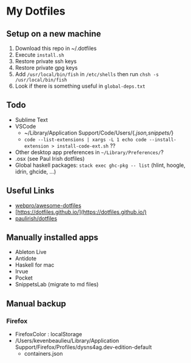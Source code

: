 # My Dotfiles

## Setup on a new machine
1. Download this repo in ~/.dotfiles
1. Execute `install.sh`
1. Restore private ssh keys
1. Restore private gpg keys
1. Add `/usr/local/bin/fish` in `/etc/shells` then run `chsh -s /usr/local/bin/fish`
1. Look if there is something useful in `global-deps.txt`

## Todo
- Sublime Text
- VSCode
    - ~/Library/Application Support/Code/Users/{*.json,snippets/*}
    - `code --list-extensions | xargs -L 1 echo code --install-extension > install-code-ext.sh` ??
- Other desktop app preferences in `~/Library/Preferences/`?
- .osx (see Paul Irish dotfiles)
- Global haskell packages: `stack exec ghc-pkg -- list` (hlint, hoogle, idrin, ghcide, ...)

## Useful Links
- [webpro/awesome-dotfiles](https://github.com/webpro/awesome-dotfiles)
- [https://dotfiles.github.io/](https://dotfiles.github.io/)
- [paulirish/dotfiles](https://github.com/paulirish/dotfiles)
 
## Manually installed apps
- Ableton Live
- Antidote
- Haskell for mac
- Irvue
- Pocket
- SnippetsLab (migrate to md files)

## Manual backup
### Firefox
- FirefoxColor : localStorage
- /Users/kevenbeaulieu/Library/Application Support/Firefox/Profiles/dysns4ag.dev-edition-default
    - containers.json
